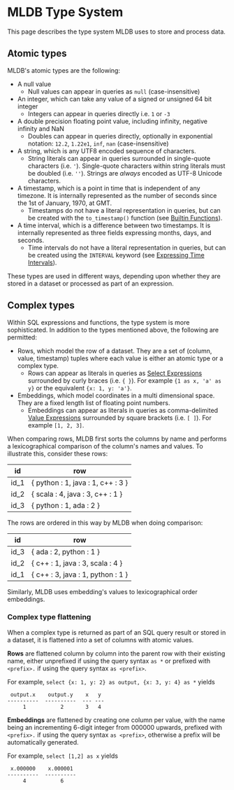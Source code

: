 # MLDB Type System

This page describes the type system MLDB uses to store and process data.

## Atomic types

MLDB's atomic types are the following:

- A null value
    - Null values can appear in queries as `null` (case-insensitive)
- An integer, which can take any value of a signed or unsigned 64 bit integer
    - Integers can appear in queries directly i.e. `1` or `-3`
- A double precision floating point value, including infinity, negative infinity
and NaN
    - Doubles can appear in queries directly, optionally in exponential notation: `12.2`, `1.22e1`, `inf`, `nan` (case-insensitive)
- A string, which is any UTF8 encoded sequence of characters.
    - String literals can appear in queries surrounded in single-quote characters (i.e. `'`). Single-quote characters within string literals must be doubled (i.e. `''`). Strings are *always* encoded as UTF-8 Unicode characters.
- A timestamp, which is a point in time that is independent of any timezone.  It is
internally represented as the number of seconds since the 1st of January, 1970,
at GMT.
    - Timestamps do not have a literal representation in queries, but can be created with the `to_timestamp()` function (see [Builtin Functions](ValueExpressions.md)).
- A time interval, which is a difference between two timestamps.  It is
internally represented as three fields expressing months, days, and seconds.
    - Time intervals do not have a literal representation in queries, but can be created using the `INTERVAL` keyword (see [Expressing Time Intervals](ValueExpressions.md)).

These types are used in different ways, depending upon whether they are stored
in a dataset or processed as part of an expression.

## Complex types

Within SQL expressions and functions, the type system is more sophisticated.  In
addition to the types mentioned above, the following are permitted:

- Rows, which model the row of a dataset.  They are a set of
(column, value, timestamp) tuples where each value is either an atomic type or a complex type.
    - Rows can appear as literals in queries as [Select Expressions](SelectExpression.md) surrounded by curly braces (i.e. `{ }`). For example `{1 as x, 'a' as y}` or the equivalent `{x: 1, y: 'a'}`.
- Embeddings, which model coordinates in a multi dimensional space.  They
are a fixed length list of floating point numbers.
    - Embeddings can appear as literals in queries as comma-delimited [Value Expressions](ValueExpression.md) surrounded by square brackets (i.e. `[ ]`). For example `[1, 2, 3]`.

When comparing rows, MLDB first sorts the columns by name and performs a lexicographical comparison of the column's names and values.
To illustrate this, consider these rows:

| id |  row | 
| ----- | --- |
| id_1   | { python : 1, java : 1, c++ : 3 } | 
| id_2   | { scala : 4, java : 3, c++ : 1 } |
| id_3   | { python : 1, ada : 2 } |

The rows are ordered in this way by MLDB when doing comparison:

| id |  row | 
| ----- | --- |
| id_3   | { ada : 2, python : 1 } |
| id_2   | { c++ : 1, java : 3, scala : 4 } |
| id_1   | { c++ : 3, java : 1, python : 1 } | 

Similarly, MLDB uses embedding's values to lexicographical order embeddings.

### Complex type flattening

When a complex type is returned as part of an SQL query result or stored in a dataset, it is flattened into a set of columns with atomic values.

**Rows** are flattened column by column into the parent row with their existing name, either unprefixed if using the query syntax `as *` or prefixed with `<prefix>.` if using the query syntax `as <prefix>`. 

For example, `select {x: 1, y: 2} as output, {x: 3, y: 4} as *` yields 

```
 output.x    output.y    x   y
----------  ----------  --- ---
     1           2       3   4
```

**Embeddings** are flattened by creating one column per value, with
the name being an incrementing 6-digit integer from 000000 upwards, prefixed with `<prefix>.` if using the query syntax `as <prefix>`, otherwise a prefix will be automatically generated. 

For example, `select [1,2] as x` yields

```
 x.000000    x.000001 
----------  ----------
     4           6
```

